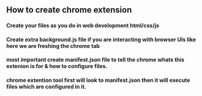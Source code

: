 ## How to create chrome extension

#### Create your files as you do in web development html/css/js

#### Create extra background.js file if you are interacting with browser UIs like here we are freshing the chrome tab

#### most important create manifest.json file to tell the chrome whats this extenion is for & how to configure files.

#### chrome extention tool first will look to manifest.json then it will execute files which are configured in it.
